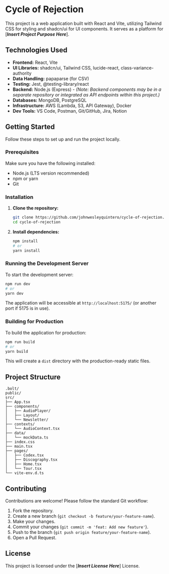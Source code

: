 # Cycle of Rejection

This project is a web application built with React and Vite, utilizing Tailwind CSS for styling and shadcn/ui for UI components. It serves as a platform for [**_Insert Project Purpose Here_**].

## Technologies Used

- **Frontend:** React, Vite
- **UI Libraries:** shadcn/ui, Tailwind CSS, lucide-react, class-variance-authority
- **Data Handling:** papaparse (for CSV)
- **Testing:** Jest, @testing-library/react
- **Backend:** Node.js (Express) - _(Note: Backend components may be in a separate repository or integrated as API endpoints within this project.)_
- **Databases:** MongoDB, PostgreSQL
- **Infrastructure:** AWS (Lambda, S3, API Gateway), Docker
- **Dev Tools:** VS Code, Postman, Git/GitHub, Jira, Notion

## Getting Started

Follow these steps to set up and run the project locally.

### Prerequisites

Make sure you have the following installed:

- Node.js (LTS version recommended)
- npm or yarn
- Git

### Installation

1.  **Clone the repository:**

    ```bash
    git clone https://github.com/johnwesleyquintero/cycle-of-rejection.git
    cd cycle-of-rejection
    ```

2.  **Install dependencies:**
    ```bash
    npm install
    # or
    yarn install
    ```

### Running the Development Server

To start the development server:

```bash
npm run dev
# or
yarn dev
```

The application will be accessible at `http://localhost:5175/` (or another port if 5175 is in use).

### Building for Production

To build the application for production:

```bash
npm run build
# or
yarn build
```

This will create a `dist` directory with the production-ready static files.

## Project Structure

```
.bolt/
public/
src/
├── App.tsx
├── components/
│   ├── AudioPlayer/
│   ├── Layout/
│   └── Newsletter/
├── contexts/
│   └── AudioContext.tsx
├── data/
│   └── mockData.ts
├── index.css
├── main.tsx
├── pages/
│   ├── Codex.tsx
│   ├── Discography.tsx
│   ├── Home.tsx
│   └── Tour.tsx
└── vite-env.d.ts
```

## Contributing

Contributions are welcome! Please follow the standard Git workflow:

1.  Fork the repository.
2.  Create a new branch (`git checkout -b feature/your-feature-name`).
3.  Make your changes.
4.  Commit your changes (`git commit -m 'feat: Add new feature'`).
5.  Push to the branch (`git push origin feature/your-feature-name`).
6.  Open a Pull Request.

## License

This project is licensed under the [**_Insert License Here_**] License.
